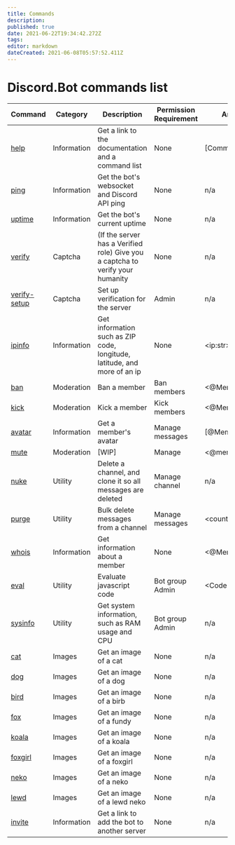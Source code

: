 ```yaml
---
title: Commands
description: 
published: true
date: 2021-06-22T19:34:42.272Z
tags: 
editor: markdown
dateCreated: 2021-06-08T05:57:52.411Z
---
```


# Discord.Bot commands list
| Command                                                      | Category    | Description                                                  | Permission Requirement | Arguments           | Example usage                     |
| ------------------------------------------------------------ | ----------- | ------------------------------------------------------------ | ---------------------- | ------------------- | --------------------------------- |
| [help](http://documentation.discordbot.cc/en/commands/help)  | Information | Get a link to the documentation and a command list           | None                   | [Command:str]       | .help ping                        |
| [ping](http://documentation.discordbot.cc/en/commands/ping)  | Information | Get the bot's websocket and Discord API ping                 | None                   | n/a                 | .ping                             |
| [uptime](http://documentation.discordbot.cc/en/commands/uptime) | Information | Get the bot's current uptime                                 | None                   | n/a                 | .uptime                           |
| [verify](http://documentation.discordbot.cc/en/commands/verify) | Captcha     | (If the server has a Verified role) Give you a captcha to verify your humanity | None                   | n/a                 | .verify                           |
| [verify-setup](http://documentation.discordbot.cc/en/commands/verify-setup) | Captcha     | Set up verification for the server                           | Admin                  | n/a                 | .verify-setup                     |
| [ipinfo](http://documentation.discordbot.cc/en/commands/ipinfo) | Information | Get information such as ZIP code, longitude, latitude, and more of an ip | None                   | \<ip:str\>          | .ipinfo 8.8.8.8                   |
| [ban](http://documentation.discordbot.cc/en/commands/ban)    | Moderation  | Ban a member                                                 | Ban members            | \<@Member:mention\> | .ban @Neumatic being an idiot     |
| [kick](http://documentation.discordbot.cc/en/commands/kick)  | Moderation  | Kick a member                                                | Kick members           | \<@Member:mention\> | .kick @Neumatic memes             |
| [avatar](http://documentation.discordbot.cc/en/commands/avatar) | Information | Get a member's avatar                                        | Manage messages        | [@Member:mention]   | .avatar @Neumatic                 |
| [mute](http://documentation.discordbot.cc/en/commands/mute)  | Moderation  | [WIP]                                                        | Manage                 | \<@member:mention\> | .mute @Neumatic                   |
| [nuke](http://documentation.discordbot.cc/en/commands/nuke)  | Utility     | Delete a channel, and clone it so all messages are deleted   | Manage channel         | n/a                 | .nuke                             |
| [purge](http://documentation.discordbot.cc/en/commands/purge) | Utility     | Bulk delete messages from a channel                          | Manage messages        | \<count:str\>       | .purge 25                         |
| [whois](http://documentation.discordbot.cc/en/commands/whois) | Information | Get information about a member                               | None                   | \<@Member\>         | .whois @Neumatic                  |
| [eval](http://documentation.discordbot.cc/en/commands/eval)  | Utility     | Evaluate javascript code                                     | Bot group Admin        | \<Code\>            | .eval console.log('Hello, world') |
| [sysinfo](http://documentation.discordbot.cc/en/commands/sysinfo) | Utility     | Get system information, such as RAM usage and CPU            | Bot group Admin        | n/a                 | .sysinfo                          |
| [cat](http://documentation.discordbot.cc/en/commands/cat)    | Images      | Get an image of a cat                                        | None                   | n/a                 | .cat                              |
| [dog](http://documentation.discordbot.cc/en/commands/dog)    | Images      | Get an image of a dog                                        | None                   | n/a                 | .dog                              |
| [bird](http://documentation.discordbot.cc/en/commands/bird)  | Images      | Get an image of a birb                                       | None                   | n/a                 | .bird                             |
| [fox](http://documentation.discordbot.cc/en/commands/fox)    | Images      | Get an image of a fundy                                      | None                   | n/a                 | .fox                              |
| [koala](http://documentation.discordbot.cc/en/commands/koala) | Images      | Get an image of a koala                                      | None                   | n/a                 | .koala                            |
| [foxgirl](http://documentation.discordbot.cc/en/commands/foxgirl) | Images      | Get an image of a foxgirl                                    | None                   | n/a                 | .foxgirl                          |
| [neko](http://documentation.discordbot.cc/en/commands/neko)  | Images      | Get an image of a neko                                       | None                   | n/a                 | .neko                             |
| [lewd](http://documentation.discordbot.cc/en/commands/lewd)  | Images      | Get an image of a lewd neko                                  | None                   | n/a                 | .lewd                             |
| [invite](http://documentation.discordbot.cc/en/commands/invite) | Information | Get a link to add the bot to another server                  | None                   | n/a                 | .invite                           |

